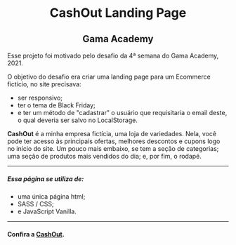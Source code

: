 <h1 align="center" margin-bottom="32px">CashOut Landing Page</h1>
<h2 align="center">Gama Academy</h2>

<p>Esse projeto foi motivado pelo desafio da 4ª semana do Gama Academy, 2021.</p>

<p>O objetivo do desafio era criar uma landing page para um Ecommerce fictício, no site precisava:</p>
<ul>
<li>ser responsivo;</li>
<li>ter o tema de Black Friday;</li>
<li>e ter um método de "cadastrar" o usuário que requisitaria o email deste, o qual deveria ser salvo no LocalStorage.</li>
</ul>

**CashOut** é a minha empresa fictícia, uma loja de variedades. Nela, você pode ter acesso às principais ofertas, melhores descontos e cupons logo no início do site. Um pouco mais embaixo, se tem a seção de categorias; uma seção de produtos mais vendidos do dia; e, por fim, o rodapé.

***

##### Essa página se utiliza de:
* uma única página html;
* SASS / CSS;
* e JavaScript Vanilla.

***

#### Confira a [CashOut](https://oliverids.github.io/landingpage-2/).
